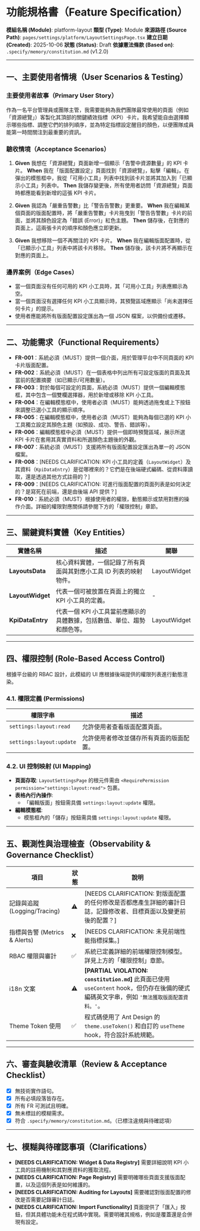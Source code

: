 # 功能規格書（Feature Specification）

**模組名稱 (Module)**: platform-layout
**類型 (Type)**: Module
**來源路徑 (Source Path)**: `pages/settings/platform/LayoutSettingsPage.tsx`
**建立日期 (Created)**: 2025-10-06
**狀態 (Status)**: Draft
**依據憲法條款 (Based on)**: `.specify/memory/constitution.md` (v1.2.0)

---

## 一、主要使用者情境（User Scenarios & Testing）

### 主要使用者故事（Primary User Story）
作為一名平台管理員或團隊主管，我需要能夠為我們團隊最常使用的頁面（例如「資源總覽」）客製化其頂部的關鍵績效指標（KPI）卡片。我希望能自由選擇顯示哪些指標、調整它們的排列順序，並為特定指標設定醒目的顏色，以便團隊成員能第一時間關注到最重要的資訊。

### 驗收情境（Acceptance Scenarios）
1.  **Given** 我想在「資源總覽」頁面新增一個顯示「告警中資源數量」的 KPI 卡片。
    **When** 我在「版面配置設定」頁面找到「資源總覽」，點擊「編輯」。在彈出的模態框中，我從「可用小工具」列表中找到該卡片並將其加入到「已顯示小工具」列表中。
    **Then** 我儲存變更後，所有使用者訪問「資源總覽」頁面時都應能看到新增的這張 KPI 卡片。

2.  **Given** 我認為「嚴重告警數」比「警告告警數」更重要。
    **When** 我在編輯某個頁面的版面配置時，將「嚴重告警數」卡片拖曳到「警告告警數」卡片的前面，並將其顏色設定為「錯誤 (Error)」紅色主題。
    **Then** 儲存後，在對應的頁面上，這兩張卡片的順序和顏色應立即更新。

3.  **Given** 我想移除一個不再關注的 KPI 卡片。
    **When** 我在編輯版面配置時，從「已顯示小工具」列表中將該卡片移除。
    **Then** 儲存後，該卡片將不再顯示在對應的頁面上。

### 邊界案例（Edge Cases）
- 當一個頁面沒有任何可用的 KPI 小工具時，其「可用小工具」列表應顯示為空。
- 當一個頁面沒有選擇任何 KPI 小工具顯示時，其預覽區域應顯示「尚未選擇任何卡片」的提示。
- 使用者應能將所有版面配置設定匯出為一個 JSON 檔案，以供備份或遷移。

---

## 二、功能需求（Functional Requirements）

- **FR-001**：系統必須（MUST）提供一個介面，用於管理平台中不同頁面的 KPI 卡片版面配置。
- **FR-002**：系統必須（MUST）在一個表格中列出所有可設定版面的頁面及其當前的配置摘要（如已顯示/可用數量）。
- **FR-003**：對於每個可設定的頁面，系統必須（MUST）提供一個編輯模態框，其中包含一個雙欄選擇器，用於新增或移除 KPI 小工具。
- **FR-004**：在編輯模態框中，使用者必須（MUST）能夠透過拖曳或上下按鈕來調整已選小工具的顯示順序。
- **FR-005**：在編輯模態框中，使用者必須（MUST）能夠為每個已選的 KPI 小工具獨立設定其顏色主題（如預設、成功、警告、錯誤等）。
- **FR-006**：編輯模態框中必須（MUST）提供一個即時預覽區域，展示所選 KPI 卡片在套用其真實資料和所選顏色主題後的外觀。
- **FR-007**：系統必須（MUST）支援將所有版面配置設定匯出為單一的 JSON 檔案。
- **FR-008**：[NEEDS CLARIFICATION: KPI 小工具的定義（`LayoutWidget`）及其資料（`KpiDataEntry`）是從哪裡來的？它們是在後端硬式編碼、從資料庫讀取，還是透過其他方式註冊的？]
- **FR-009**：[NEEDS CLARIFICATION: 可進行版面配置的頁面列表是如何決定的？是寫死在前端，還是由後端 API 提供？]
- **FR-010**：系統必須（MUST）根據使用者的權限，動態顯示或禁用對應的操作介面。詳細的權限對應關係請參閱下方的「權限控制」章節。

---

## 三、關鍵資料實體（Key Entities）
| 實體名稱 | 描述 | 關聯 |
|-----------|------|------|
| **LayoutsData** | 核心資料實體，一個記錄了所有頁面與其對應小工具 ID 列表的映射物件。 | LayoutWidget |
| **LayoutWidget** | 代表一個可被放置在頁面上的獨立 KPI 小工具的定義。 | - |
| **KpiDataEntry** | 代表一個 KPI 小工具當前應顯示的具體數據，包括數值、單位、趨勢和顏色等。 | LayoutWidget |

---

## 四、權限控制 (Role-Based Access Control)

根據平台級的 RBAC 設計，此模組的 UI 應根據後端提供的權限列表進行動態渲染。

### 4.1. 權限定義 (Permissions)
| 權限字串 | 描述 |
|---|---|
| `settings:layout:read` | 允許使用者查看版面配置頁面。 |
| `settings:layout:update` | 允許使用者修改並儲存所有頁面的版面配置。 |

### 4.2. UI 控制映射 (UI Mapping)
- **頁面存取**: `LayoutSettingsPage` 的根元件需由 `<RequirePermission permission="settings:layout:read">` 包裹。
- **表格內行內操作**:
  - 「編輯版面」按鈕需具備 `settings:layout:update` 權限。
- **編輯模態框**:
  - 模態框內的「儲存」按鈕需具備 `settings:layout:update` 權限。

---

## 五、觀測性與治理檢查（Observability & Governance Checklist）

| 項目 | 狀態 | 說明 |
|------|------|------|
| 記錄與追蹤 (Logging/Tracing) | ⚠️ | [NEEDS CLARIFICATION: 對版面配置的任何修改是否都應產生詳細的審計日誌，記錄修改者、目標頁面以及變更前後的配置？] |
| 指標與告警 (Metrics & Alerts) | ❌ | [NEEDS CLARIFICATION: 未見前端性能指標採集。] |
| RBAC 權限與審計 | ✅ | 系統已定義詳細的前端權限控制模型。詳見上方的「權限控制」章節。 |
| i18n 文案 | ⚠️ | **[PARTIAL VIOLATION: `constitution.md`]** 此頁面已使用 `useContent` hook，但仍存在後備的硬式編碼英文字串，例如 `'無法獲取版面配置資料。'`。 |
| Theme Token 使用 | ✅ | 程式碼使用了 Ant Design 的 `theme.useToken()` 和自訂的 `useTheme` hook，符合設計系統規範。 |

---

## 六、審查與驗收清單（Review & Acceptance Checklist）

- [x] 無技術實作語句。
- [x] 所有必填段落皆存在。
- [x] 所有 FR 可測試且明確。
- [x] 無未標註的模糊需求。
- [x] 符合 `.specify/memory/constitution.md`。（已標注違規與待確認項）

---

## 七、模糊與待確認事項（Clarifications）

- **[NEEDS CLARIFICATION: Widget & Data Registry]** 需要詳細說明 KPI 小工具的註冊機制和其對應資料的獲取流程。
- **[NEEDS CLARIFICATION: Page Registry]** 需要明確哪些頁面支援版面配置，以及這個列表是如何維護的。
- **[NEEDS CLARIFICATION: Auditing for Layouts]** 需要確認對版面配置的修改是否需要記錄審計日誌。
- **[NEEDS CLARIFICATION: Import Functionality]** 頁面提供了「匯入」按鈕，但其具體功能未在程式碼中實現。需要明確其規格，例如是覆蓋還是合併現有設定。